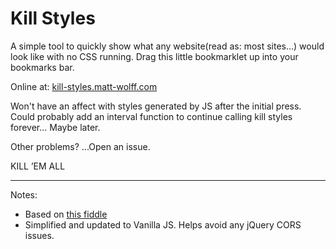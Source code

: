 # Kill Styles

A simple tool to quickly show what any website(read as: most sites...) would look like with no CSS running. Drag this little bookmarklet up into your bookmarks bar.

Online at: [kill-styles.matt-wolff.com](https://kill-styles.matt-wolff.com)

Won't have an affect with styles generated by JS after the initial press. Could probably add an interval function to continue calling kill styles forever... Maybe later.

Other problems? ...Open an issue.

KILL ’EM ALL

---

Notes:
- Based on [this fiddle](https://jsfiddle.net/jjb1yhb4/1/)
- Simplified and updated to Vanilla JS. Helps avoid any jQuery CORS issues.
